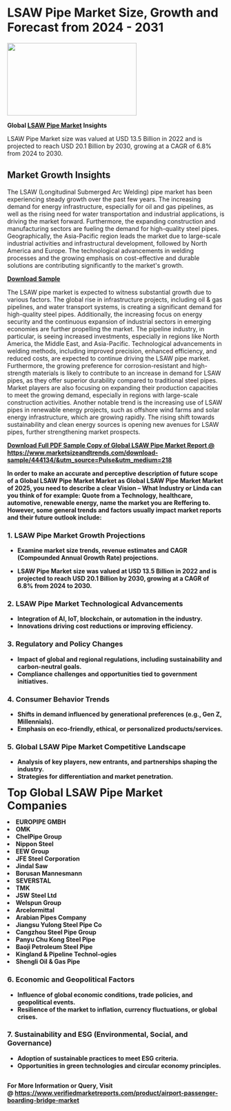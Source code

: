 <H1>LSAW Pipe Market Size, Growth and Forecast from 2024 - 2031</H1><img class="aligncenter size-medium wp-image-584254" src="https://thirdeyenews.in/wp-content/uploads/2024/09/Global-Market-Research-300x168.jpeg" alt="" width="300" height="168" /><p><strong>Global&nbsp;<a href="https://www.marketsizeandtrends.com/download-sample/444134/&amp;utm_source=Pulse&amp;utm_medium=218">LSAW Pipe Market</a> Insights</strong></p><p>LSAW Pipe Market size was valued at USD 13.5 Billion in 2022 and is projected to reach USD 20.1 Billion by 2030, growing at a CAGR of 6.8% from 2024 to 2030.</p><p><h2>Market Growth Insights</h2> <p>The LSAW (Longitudinal Submerged Arc Welding) pipe market has been experiencing steady growth over the past few years. The increasing demand for energy infrastructure, especially for oil and gas pipelines, as well as the rising need for water transportation and industrial applications, is driving the market forward. Furthermore, the expanding construction and manufacturing sectors are fueling the demand for high-quality steel pipes. Geographically, the Asia-Pacific region leads the market due to large-scale industrial activities and infrastructural development, followed by North America and Europe. The technological advancements in welding processes and the growing emphasis on cost-effective and durable solutions are contributing significantly to the market's growth.</p> <p><strong><a href="#">Download Sample</a></strong></p> <p>The LSAW pipe market is expected to witness substantial growth due to various factors. The global rise in infrastructure projects, including oil & gas pipelines, and water transport systems, is creating a significant demand for high-quality steel pipes. Additionally, the increasing focus on energy security and the continuous expansion of industrial sectors in emerging economies are further propelling the market. The pipeline industry, in particular, is seeing increased investments, especially in regions like North America, the Middle East, and Asia-Pacific. Technological advancements in welding methods, including improved precision, enhanced efficiency, and reduced costs, are expected to continue driving the LSAW pipe market. Furthermore, the growing preference for corrosion-resistant and high-strength materials is likely to contribute to an increase in demand for LSAW pipes, as they offer superior durability compared to traditional steel pipes. Market players are also focusing on expanding their production capacities to meet the growing demand, especially in regions with large-scale construction activities. Another notable trend is the increasing use of LSAW pipes in renewable energy projects, such as offshore wind farms and solar energy infrastructure, which are growing rapidly. The rising shift towards sustainability and clean energy sources is opening new avenues for LSAW pipes, further strengthening market prospects.</p> <p><strong><a href="#"></p><p><span class=""><strong>Download Full PDF Sample Copy of Global LSAW Pipe Market Report</strong> @ <a href="https://www.marketsizeandtrends.com/download-sample/444134/&amp;utm_source=Pulse&amp;utm_medium=218" target="_blank">https://www.marketsizeandtrends.com/download-sample/444134/&amp;utm_source=Pulse&amp;utm_medium=218</a></span></p><p>In order to make an accurate and perceptive description of future scope of a Global&nbsp;LSAW Pipe Market Market as Global&nbsp;LSAW Pipe Market Market of 2025, you need to describe a clear Vision &ndash; What Industry or Linda can you think of for example: Quote from a Technology, healthcare, automotive, renewable energy, name the market you are Reffering to. However, some general trends and factors usually impact market reports and their future outlook include:</p><h3>1.&nbsp;<strong>LSAW Pipe Market Growth Projections</strong></h3><ul><li>Examine market size trends, revenue estimates and CAGR (Compounded Annual Growth Rate) projections.</li><li><p>LSAW Pipe Market size was valued at USD 13.5 Billion in 2022 and is projected to reach USD 20.1 Billion by 2030, growing at a CAGR of 6.8% from 2024 to 2030.</p></li></ul><h3>2.&nbsp;<strong>LSAW Pipe Market Technological Advancements</strong></h3><ul><li>Integration of AI, IoT, blockchain, or automation in the industry.</li><li>Innovations driving cost reductions or improving efficiency.</li></ul><h3>3.&nbsp;<strong>Regulatory and Policy Changes</strong></h3><ul><li>Impact of global and regional regulations, including sustainability and carbon-neutral goals.</li><li>Compliance challenges and opportunities tied to government initiatives.</li></ul><h3>4.&nbsp;<strong>Consumer Behavior Trends</strong></h3><ul><li>Shifts in demand influenced by generational preferences (e.g., Gen Z, Millennials).</li><li>Emphasis on eco-friendly, ethical, or personalized products/services.</li></ul><h3>5.&nbsp;<strong>Global LSAW Pipe Market Competitive Landscape</strong></h3><ul><li>Analysis of key players, new entrants, and partnerships shaping the industry.</li><li>Strategies for differentiation and market penetration.</li></ul><p data-pm-slice="1 1 []"><span style="color: inherit; font-family: inherit; font-size: 25px;">Top Global LSAW Pipe Market Companies</span></p><div class="" data-test-id=""><p><li>EUROPIPE GMBH</li><li> OMK</li><li> ChelPipe Group</li><li> Nippon Steel</li><li> EEW Group</li><li> JFE Steel Corporation</li><li> Jindal Saw</li><li> Borusan Mannesmann</li><li> SEVERSTAL</li><li> TMK</li><li> JSW Steel Ltd</li><li> Welspun Group</li><li> Arcelormittal</li><li> Arabian Pipes Company</li><li> Jiangsu Yulong Steel Pipe Co</li><li> Cangzhou Steel Pipe Group</li><li> Panyu Chu Kong Steel Pipe</li><li> Baoji Petroleum Steel Pipe</li><li> Kingland & Pipeline Technol-ogies</li><li> Shengli Oil & Gas Pipe</li></p></div><h3>6.&nbsp;<strong>Economic and Geopolitical Factors</strong></h3><ul><li>Influence of global economic conditions, trade policies, and geopolitical events.</li><li>Resilience of the market to inflation, currency fluctuations, or global crises.</li></ul><h3>7.&nbsp;<strong>Sustainability and ESG (Environmental, Social, and Governance)</strong></h3><ul><li>Adoption of sustainable practices to meet ESG criteria.</li><li>Opportunities in green technologies and circular economy principles.</li></ul><h2><strong style="font-size: 14px;">For More Information or Query, Visit @&nbsp;</strong><a style="background-color: #ffffff; font-size: 14px;" href="https://www.marketsizeandtrends.com/report/lsaw-pipe-market/" target="_blank">https://www.verifiedmarketreports.com/product/airport-passenger-boarding-bridge-market</a></h2>
